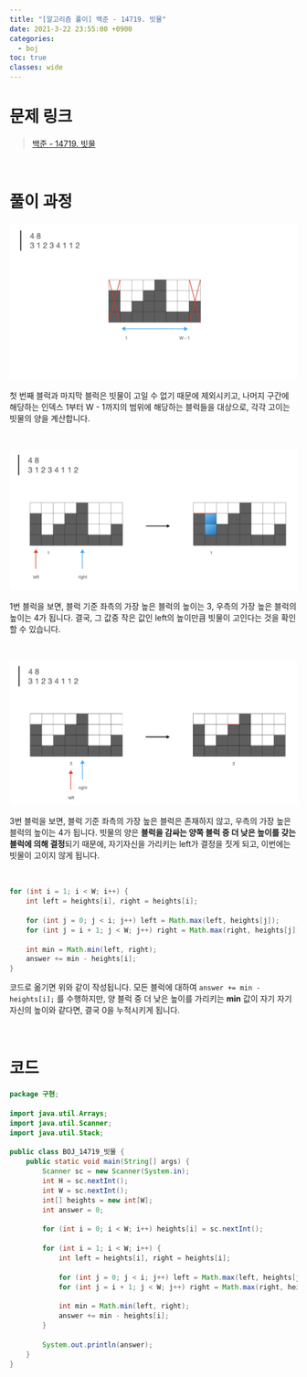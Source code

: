 ```yaml
---
title: "[알고리즘 풀이] 백준 - 14719. 빗물"
date: 2021-3-22 23:55:00 +0900
categories:
  - boj
toc: true
classes: wide
---
```



# 문제 링크

> [백준 - 14719. 빗물](https://www.acmicpc.net/problem/14719)

<br>

# 풀이 과정

![/assets/images/백준_14719_빗물-1.png](/assets/images/백준_14719_빗물-1.png)

첫 번째 블럭과 마지막 블럭은 빗물이 고일 수 없기 때문에 제외시키고, 나머지 구간에 해당하는 인덱스 1부터 W - 1까지의 범위에 해당하는 블럭들을 대상으로, 각각 고이는 빗물의 양을 계산합니다.

<br>

![/assets/images/백준_14719_빗물-2.png](/assets/images/백준_14719_빗물-2.png)

1번 블럭을 보면, 블럭 기준 좌측의 가장 높은 블럭의 높이는 3, 우측의 가장 높은 블럭의 높이는 4가 됩니다. 결국, 그 값중 작은 값인 left의 높이만큼 빗물이 고인다는 것을 확인할 수 있습니다.

<br>

![/assets/images/백준_14719_빗물-3.png](/assets/images/백준_14719_빗물-3.png)

3번 블럭을 보면, 블럭 기준 좌측의 가장 높은 블럭은 존재하지 않고, 우측의 가장 높은 블럭의 높이는 4가 됩니다. 빗물의 양은 **블럭을 감싸는 양쪽 블럭 중 더 낮은 높이를 갖는 블럭에 의해 결정**되기 때문에, 자기자신을 가리키는 left가 결정을 짓게 되고, 이번에는 빗물이 고이지 않게 됩니다.

<br>

```java
for (int i = 1; i < W; i++) {
    int left = heights[i], right = heights[i];

    for (int j = 0; j < i; j++) left = Math.max(left, heights[j]);
    for (int j = i + 1; j < W; j++) right = Math.max(right, heights[j]);

    int min = Math.min(left, right);
    answer += min - heights[i];
}
```

코드로 옮기면 위와 같이 작성됩니다. 모든 블럭에 대하여 `answer += min - heights[i];` 를 수행하지만, 양 블럭 중 더 낮은 높이를 가리키는 **min** 값이 자기 자기 자신의 높이와 같다면, 결국 0을 누적시키게 됩니다.

<br>

# 코드

```java
package 구현;

import java.util.Arrays;
import java.util.Scanner;
import java.util.Stack;

public class BOJ_14719_빗물 {
    public static void main(String[] args) {
        Scanner sc = new Scanner(System.in);
        int H = sc.nextInt();
        int W = sc.nextInt();
        int[] heights = new int[W];
        int answer = 0;

        for (int i = 0; i < W; i++) heights[i] = sc.nextInt();

        for (int i = 1; i < W; i++) {
            int left = heights[i], right = heights[i];

            for (int j = 0; j < i; j++) left = Math.max(left, heights[j]);
            for (int j = i + 1; j < W; j++) right = Math.max(right, heights[j]);

            int min = Math.min(left, right);
            answer += min - heights[i];
        }

        System.out.println(answer);
    }
}
```
